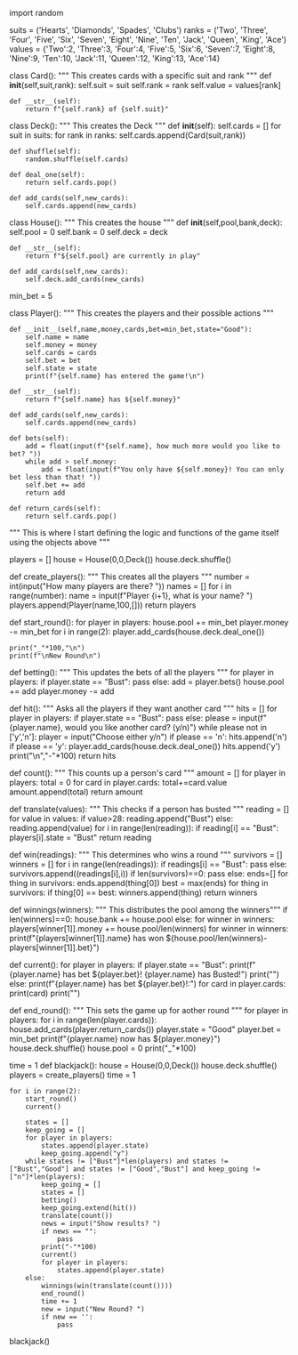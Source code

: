 import random

suits = ('Hearts', 'Diamonds', 'Spades', 'Clubs')
ranks = ('Two', 'Three', 'Four', 'Five', 'Six', 'Seven', 'Eight', 'Nine', 'Ten', 'Jack', 'Queen', 'King', 'Ace')
values = {'Two':2, 'Three':3, 'Four':4, 'Five':5, 'Six':6, 'Seven':7, 'Eight':8, 
            'Nine':9, 'Ten':10, 'Jack':11, 'Queen':12, 'King':13, 'Ace':14}

class Card():
    """
    This creates cards with a specific suit and rank
    """
    def __init__(self,suit,rank):
        self.suit = suit
        self.rank = rank
        self.value = values[rank]
        
    def __str__(self):
        return f"{self.rank} of {self.suit}"
    
class Deck():
    """
    This creates the Deck
    """
    def __init__(self):
        self.cards = []
        for suit in suits:
            for rank in ranks:
                self.cards.append(Card(suit,rank))
                
    def shuffle(self):
        random.shuffle(self.cards)
                
    def deal_one(self):
        return self.cards.pop()
    
    def add_cards(self,new_cards):
        self.cards.append(new_cards)
    
class House():
    """
    This creates the house
    """
    def __init__(self,pool,bank,deck):
        self.pool = 0
        self.bank = 0
        self.deck = deck
        
    def __str__(self):
        return f"${self.pool} are currently in play"
    
    def add_cards(self,new_cards):
        self.deck.add_cards(new_cards)
        
min_bet = 5
        
class Player():
    """
    This creates the players and their possible actions
    """
    
    def __init__(self,name,money,cards,bet=min_bet,state="Good"):
        self.name = name
        self.money = money
        self.cards = cards
        self.bet = bet
        self.state = state
        print(f"{self.name} has entered the game!\n")
        
    def __str__(self):
        return f"{self.name} has ${self.money}"
    
    def add_cards(self,new_cards):
        self.cards.append(new_cards)
            
    def bets(self):
        add = float(input(f"{self.name}, how much more would you like to bet? "))
        while add > self.money:
            add = float(input(f"You only have ${self.money}! You can only bet less than that! "))
        self.bet += add
        return add
        
    def return_cards(self):
        return self.cards.pop()
    
    
"""
This is where I start defining the logic and functions of the game itself using the objects above
"""

        
players = []
house = House(0,0,Deck())
house.deck.shuffle()

def create_players():
    """
    This creates all the players
    """
    number = int(input("How many players are there? "))
    names = []
    for i in range(number):
        name = input(f"Player {i+1}, what is your name? ")
        players.append(Player(name,100,[]))
    return players
        
def start_round():
    for player in players:
        house.pool += min_bet
        player.money -= min_bet
        for i in range(2):
            player.add_cards(house.deck.deal_one())
            
    print("_"*100,"\n")
    print(f"\nNew Round\n")

def betting():
    """
    This updates the bets of all the players
    """
    for player in players:
        if player.state == "Bust":
            pass
        else:
            add = player.bets()
            house.pool += add
            player.money -= add
        
def hit():
    """
    Asks all the players if they want another card
    """
    hits = []
    for player in players:
        if player.state == "Bust":
            pass
        else:
            please = input(f"{player.name}, would you like another card? (y/n)")
            while please not in ['y','n']:
                player = input("Choose either y/n")
            if please == 'n':
                hits.append('n')
            if please == 'y':
                player.add_cards(house.deck.deal_one())
                hits.append('y')
    print("\n","-"*100)
    return hits
            
def count():
    """
    This counts up a person's card
    """
    amount = []
    for player in players:
        total = 0
        for card in player.cards:
            total+=card.value
        amount.append(total)
    return amount

def translate(values):
    """
    This checks if a person has busted
    """
    reading = []
    for value in values:
        if value>28:
            reading.append("Bust")
        else:
            reading.append(value)
    for i in range(len(reading)):
        if reading[i] == "Bust":
            players[i].state = "Bust"
    return reading
        
def win(readings):
    """
    This determines who wins a round
    """
    survivors = []
    winners = []
    for i in range(len(readings)):
        if readings[i] == "Bust":
            pass
        else:
            survivors.append((readings[i],i))
    if len(survivors)==0:
        pass
    else:
        ends=[]
        for thing in survivors:
            ends.append(thing[0])
        best = max(ends)
        for thing in survivors:
            if thing[0] == best:
                winners.append(thing)
    return winners
            
def winnings(winners):
    """
    This distributes the pool among the winners"""
    if len(winners)==0:
        house.bank += house.pool
    else:
        for winner in winners:
            players[winner[1]].money += house.pool/len(winners)
        for winner in winners:
            print(f"{players[winner[1]].name} has won ${house.pool/len(winners)-players[winner[1]].bet}")
            
def current():
    for player in players:
        if player.state == "Bust":
            print(f"{player.name} has bet ${player.bet}! {player.name} has Busted!")
            print("")
        else:
            print(f"{player.name} has bet ${player.bet}!:")
            for card in player.cards:
                print(card)
            print("")
        
def end_round():
    """
    This sets the game up for aother round
    """
    for player in players:
        for i in range(len(player.cards)):
            house.add_cards(player.return_cards())
        player.state = "Good"
        player.bet = min_bet
        print(f"{player.name} now has ${player.money}")
    house.deck.shuffle()
    house.pool = 0
    print("_"*100)
    
    
    

time = 1 
def blackjack():
    house = House(0,0,Deck())
    house.deck.shuffle()
    players = create_players()
    time = 1
    
    for i in range(2):
        start_round()
        current()
        
        states = []
        keep_going = []
        for player in players:
            states.append(player.state)
            keep_going.append("y")
        while states != ["Bust"]*len(players) and states != ["Bust","Good"] and states != ["Good","Bust"] and keep_going != ["n"]*len(players):
            keep_going = []
            states = []
            betting()
            keep_going.extend(hit())
            translate(count())
            news = input("Show results? ")
            if news == "":
                pass
            print("-"*100)
            current()
            for player in players:
                states.append(player.state)
        else:
            winnings(win(translate(count())))
            end_round()
            time += 1
            new = input("New Round? ")
            if new == '':
                pass
            

blackjack()
